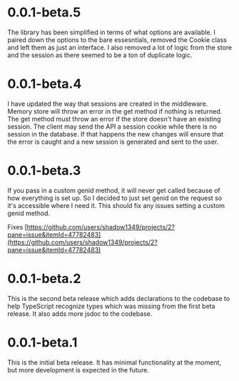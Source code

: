 # 0.0.1-beta.5

The library has been simplified in terms of what options are available. I paired down the options to the bare essesntials, removed the Cookie class and left them as just an interface. I also removed a lot of logic from the store and the session as there seemed to be a ton of duplicate logic. 

# 0.0.1-beta.4

I have updated the way that sessions are created in the middleware. Memory store will throw an error in the get method if nothing is returned. The get method must throw an error if the store doesn't have an existing session. The client may send the API a session cookie while there is no session in the database. If that happens the new changes will ensure that the error is caught and a new session is generated and sent to the user.

# 0.0.1-beta.3

If you pass in a custom genid method, it will never get called because of how everything is set up. So I decided to just set genid on the request so it's accessible where I need it. This should fix any issues setting a custom genid method.

Fixes [https://github.com/users/shadow1349/projects/2?pane=issue&itemId=47782483](https://github.com/users/shadow1349/projects/2?pane=issue&itemId=47782483)

# 0.0.1-beta.2

This is the second beta release which adds declarations to the codebase to help TypeScript recognize types which was missing from the first beta release. It also adds more jsdoc to the codebase.

# 0.0.1-beta.1

This is the initial beta release. It has minimal functionality at the moment, but more development is expected in the future.
